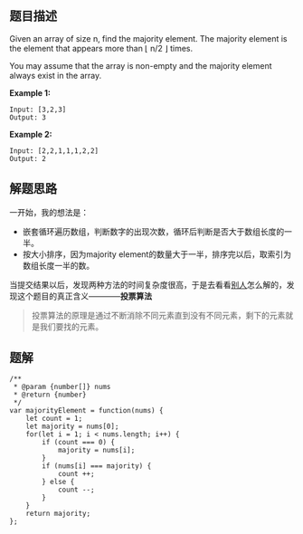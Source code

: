 ## 题目描述
Given an array of size n, find the majority element. The majority element is the element that appears more than ⌊ n/2 ⌋ times.

You may assume that the array is non-empty and the majority element always exist in the array.

**Example 1:**

```
Input: [3,2,3]
Output: 3
```
**Example 2:**  
```
Input: [2,2,1,1,1,2,2]
Output: 2
```

## 解题思路

一开始，我的想法是：  
- 嵌套循环遍历数组，判断数字的出现次数，循环后判断是否大于数组长度的一半。
- 按大小排序，因为majority element的数量大于一半，排序完以后，取索引为数组长度一半的数。

当提交结果以后，发现两种方法的时间复杂度很高，于是去看看[别人](https://github.com/azl397985856/leetcode/blob/master/problems/169.majority-element.md)怎么解的，发现这个题目的真正含义————**投票算法**

> 投票算法的原理是通过不断消除不同元素直到没有不同元素，剩下的元素就是我们要找的元素。

## 题解
```
/**
 * @param {number[]} nums
 * @return {number}
 */
var majorityElement = function(nums) {
    let count = 1;
    let majority = nums[0];
    for(let i = 1; i < nums.length; i++) {
        if (count === 0) {
            majority = nums[i];
        }
        if (nums[i] === majority) {
            count ++;
        } else {
            count --;
        }
    }
    return majority;
};
```